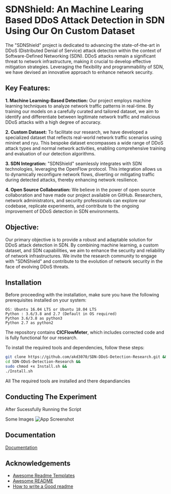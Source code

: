 
# **SDNShield: An Machine Learing Based DDoS Attack Detection in SDN Using Our On Custom Dataset**

The "SDNShield" project is dedicated to advancing the state-of-the-art in DDoS (Distributed Denial of Service) attack detection within the context of Software-Defined Networking (SDN). DDoS attacks remain a significant threat to network infrastructure, making it crucial to develop effective mitigation strategies. Leveraging the flexibility and programmability of SDN, we have devised an innovative approach to enhance network security.

## **Key Features:**

**1. Machine Learning-Based Detection:** Our project employs machine learning techniques to analyze network traffic patterns in real-time. By training our models on a carefully curated and tailored dataset, we aim to identify and differentiate between legitimate network traffic and malicious DDoS attacks with a high degree of accuracy.

**2. Custom Dataset:** To facilitate our research, we have developed a specialized dataset that reflects real-world network traffic scenarios using mininet and ryu. This bespoke dataset encompasses a wide range of DDoS attack types and normal network activities, enabling comprehensive training and evaluation of our detection algorithms.

**3. SDN Integration:** "SDNShield" seamlessly integrates with SDN technologies, leveraging the OpenFlow protocol. This integration allows us to dynamically reconfigure network flows, diverting or mitigating traffic during detected attacks, thereby enhancing network resilience.

**4. Open Source Collaboration:** We believe in the power of open source collaboration and have made our project available on GitHub. Researchers, network administrators, and security professionals can explore our codebase, replicate experiments, and contribute to the ongoing improvement of DDoS detection in SDN environments.

## **Objective:**

Our primary objective is to provide a robust and adaptable solution for DDoS attack detection in SDN. By combining machine learning, a custom dataset, and SDN capabilities, we aim to enhance the security and reliability of network infrastructures. We invite the research community to engage with "SDNShield" and contribute to the evolution of network security in the face of evolving DDoS threats.



## **Installation**

Before proceeding with the installation, make sure you have the following prerequisites installed on your system:

```
OS: Ubuntu 16.04 LTS or Ubuntu 18.04 LTS
Python : 3.6/3.8 and 2.7 (Default in OS required)
Python 3.6/3.8 as python3
Python 2.7 as python2
```

The repository contains **CICFlowMeter**, which includes corrected code and is fully functional for our research.

To install the required tools and dependencies, follow these steps:

```bash
git clone https://github.com/akd3070/SDN-DDoS-Detection-Research.git &&
cd SDN-DDoS-Detection-Research &&
sudo chmod +x Install.sh &&
./Install.sh
```
All The required tools are installed and there depandiancies 
## **Conducting The Experiment**
After Sucessfully Running the Script

Some Images
![App Screenshot](https://via.placeholder.com/468x300?text=App+Screenshot+Here)

## Documentation

[Documentation](https://linktodocumentation)

## Acknowledgements

 - [Awesome Readme Templates](https://awesomeopensource.com/project/elangosundar/awesome-README-templates)
 - [Awesome README](https://github.com/matiassingers/awesome-readme)
 - [How to write a Good readme](https://bulldogjob.com/news/449-how-to-write-a-good-readme-for-your-github-project)
